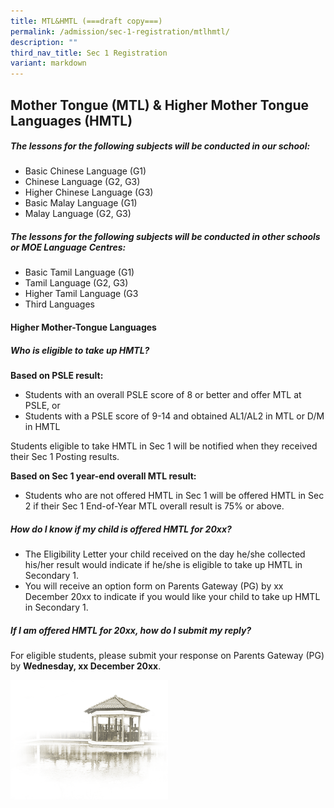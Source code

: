 ```yaml
---
title: MTL&HMTL (===draft copy===)
permalink: /admission/sec-1-registration/mtlhmtl/
description: ""
third_nav_title: Sec 1 Registration
variant: markdown
---
```

## **Mother Tongue (MTL) &amp; Higher Mother Tongue Languages (HMTL)**

##### **The lessons for the following subjects will be conducted in our school:**

* Basic Chinese Language (G1)
* Chinese Language (G2, G3)
* Higher Chinese Language (G3)
* Basic Malay Language (G1)
* Malay Language (G2, G3)

##### **The lessons for the following subjects will be conducted in other schools or MOE Language Centres:**

* Basic Tamil Language (G1)
* Tamil Language (G2, G3)
* Higher Tamil Language (G3
* Third Languages

#### **Higher Mother-Tongue Languages**

##### **Who is eligible to take up HMTL?**

**Based on PSLE result:**
* Students with an overall PSLE score of 8 or better and offer MTL at PSLE, or
* Students with a PSLE score of 9-14 and obtained AL1/AL2 in MTL or D/M in HMTL<br>

Students eligible to take HMTL in Sec 1 will be notified when they received their Sec 1 Posting results.

**Based on Sec 1 year-end overall MTL result:**
* Students who are not offered HMTL in Sec 1 will be offered HMTL in Sec 2 if their Sec 1 End-of-Year MTL overall result is 75% or above.

##### **How do I know if my child is offered HMTL for 20xx?**

* The Eligibility Letter your child received on the day he/she collected his/her result would indicate if he/she is eligible to take up HMTL in Secondary 1.
* You will receive an option form on Parents Gateway (PG) by xx December 20xx to indicate if you would like your child to take up HMTL in Secondary 1.

##### **If I am offered HMTL for 20xx, how do I submit my reply?**

For eligible students, please submit your response on Parents Gateway (PG) by **Wednesday, xx December 20xx**.





<img src="/images/pavilion.png" style="width:50%">